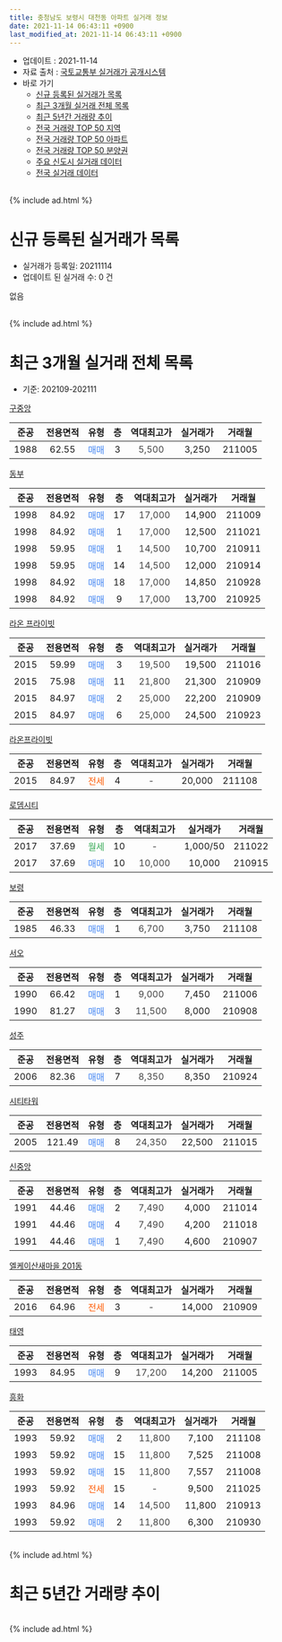 ```yaml
---
title: 충청남도 보령시 대천동 아파트 실거래 정보
date: 2021-11-14 06:43:11 +0900
last_modified_at: 2021-11-14 06:43:11 +0900
---
```


* 업데이트 : 2021-11-14
* 자료 출처 : [국토교통부 실거래가 공개시스템](http://rt.molit.go.kr)
* 바로 가기
    * [신규 등록된 실거래가 목록](#신규-등록된-실거래가-목록)
    * [최근 3개월 실거래 전체 목록](#최근-3개월-실거래-전체-목록)
    * [최근 5년간 거래량 추이](#최근-5년간-거래량-추이)
    * [전국 거래량 TOP 50 지역](https://inasie.github.io/apt-trade-info/최근-3개월-전국에서-가장-거래가-많이-발생한-지역)
    * [전국 거래량 TOP 50 아파트](https://inasie.github.io/apt-trade-info/최근-3개월-전국에서-가장-거래가-많이-발생한-아파트)
    * [전국 거래량 TOP 50 분양권](https://inasie.github.io/apt-trade-info/최근-3개월-전국에서-가장-거래가-많이-발생한-분양권)
    * [주요 신도시 실거래 데이터](https://inasie.github.io/apt-trade-info/주요-신도시)
    * [전국 실거래 데이터](https://inasie.github.io/apt-trade-info/전국)
<br>
{% include ad.html %}
<br>

# 신규 등록된 실거래가 목록
* 실거래가 등록일: 20211114
* 업데이트 된 실거래 수: 0 건

없음

<br>
{% include ad.html %}
<br>

# 최근 3개월 실거래 전체 목록
* 기준: 202109-202111


[구중앙](https://search.naver.com/search.naver?query=%EC%B6%A9%EC%B2%AD%EB%82%A8%EB%8F%84+%EB%B3%B4%EB%A0%B9%EC%8B%9C+%EB%8C%80%EC%B2%9C%EB%8F%99+%EA%B5%AC%EC%A4%91%EC%95%99)

|준공|전용면적|유형|층|역대최고가|실거래가|거래월|
|:---:|:---:|:---:|:---:|:---:|:---:|:---:|
|1988|62.55|<span style="color:#4285f3">매매</span>|3|<span style="color:#444444">5,500</span>|3,250|211005|

[동부](https://search.naver.com/search.naver?query=%EC%B6%A9%EC%B2%AD%EB%82%A8%EB%8F%84+%EB%B3%B4%EB%A0%B9%EC%8B%9C+%EB%8C%80%EC%B2%9C%EB%8F%99+%EB%8F%99%EB%B6%80)

|준공|전용면적|유형|층|역대최고가|실거래가|거래월|
|:---:|:---:|:---:|:---:|:---:|:---:|:---:|
|1998|84.92|<span style="color:#4285f3">매매</span>|17|<span style="color:#444444">17,000</span>|14,900|211009|
|1998|84.92|<span style="color:#4285f3">매매</span>|1|<span style="color:#444444">17,000</span>|12,500|211021|
|1998|59.95|<span style="color:#4285f3">매매</span>|1|<span style="color:#444444">14,500</span>|10,700|210911|
|1998|59.95|<span style="color:#4285f3">매매</span>|14|<span style="color:#444444">14,500</span>|12,000|210914|
|1998|84.92|<span style="color:#4285f3">매매</span>|18|<span style="color:#444444">17,000</span>|14,850|210928|
|1998|84.92|<span style="color:#4285f3">매매</span>|9|<span style="color:#444444">17,000</span>|13,700|210925|

[라온 프라이빗](https://search.naver.com/search.naver?query=%EC%B6%A9%EC%B2%AD%EB%82%A8%EB%8F%84+%EB%B3%B4%EB%A0%B9%EC%8B%9C+%EB%8C%80%EC%B2%9C%EB%8F%99+%EB%9D%BC%EC%98%A8+%ED%94%84%EB%9D%BC%EC%9D%B4%EB%B9%97)

|준공|전용면적|유형|층|역대최고가|실거래가|거래월|
|:---:|:---:|:---:|:---:|:---:|:---:|:---:|
|2015|59.99|<span style="color:#4285f3">매매</span>|3|<span style="color:#444444">19,500</span>|19,500|211016|
|2015|75.98|<span style="color:#4285f3">매매</span>|11|<span style="color:#444444">21,800</span>|21,300|210909|
|2015|84.97|<span style="color:#4285f3">매매</span>|2|<span style="color:#444444">25,000</span>|22,200|210909|
|2015|84.97|<span style="color:#4285f3">매매</span>|6|<span style="color:#444444">25,000</span>|24,500|210923|

[라온프라이빗](https://search.naver.com/search.naver?query=%EC%B6%A9%EC%B2%AD%EB%82%A8%EB%8F%84+%EB%B3%B4%EB%A0%B9%EC%8B%9C+%EB%8C%80%EC%B2%9C%EB%8F%99+%EB%9D%BC%EC%98%A8%ED%94%84%EB%9D%BC%EC%9D%B4%EB%B9%97)

|준공|전용면적|유형|층|역대최고가|실거래가|거래월|
|:---:|:---:|:---:|:---:|:---:|:---:|:---:|
|2015|84.97|<span style="color:#ff5a00">전세</span>|4|<span style="color:#444444">-</span>|20,000|211108|

[로뎀시티](https://search.naver.com/search.naver?query=%EC%B6%A9%EC%B2%AD%EB%82%A8%EB%8F%84+%EB%B3%B4%EB%A0%B9%EC%8B%9C+%EB%8C%80%EC%B2%9C%EB%8F%99+%EB%A1%9C%EB%8E%80%EC%8B%9C%ED%8B%B0)

|준공|전용면적|유형|층|역대최고가|실거래가|거래월|
|:---:|:---:|:---:|:---:|:---:|:---:|:---:|
|2017|37.69|<span style="color:#34a853">월세</span>|10|<span style="color:#444444">-</span>|1,000/50|211022|
|2017|37.69|<span style="color:#4285f3">매매</span>|10|<span style="color:#444444">10,000</span>|10,000|210915|

[보령](https://search.naver.com/search.naver?query=%EC%B6%A9%EC%B2%AD%EB%82%A8%EB%8F%84+%EB%B3%B4%EB%A0%B9%EC%8B%9C+%EB%8C%80%EC%B2%9C%EB%8F%99+%EB%B3%B4%EB%A0%B9)

|준공|전용면적|유형|층|역대최고가|실거래가|거래월|
|:---:|:---:|:---:|:---:|:---:|:---:|:---:|
|1985|46.33|<span style="color:#4285f3">매매</span>|1|<span style="color:#444444">6,700</span>|3,750|211108|

[서오](https://search.naver.com/search.naver?query=%EC%B6%A9%EC%B2%AD%EB%82%A8%EB%8F%84+%EB%B3%B4%EB%A0%B9%EC%8B%9C+%EB%8C%80%EC%B2%9C%EB%8F%99+%EC%84%9C%EC%98%A4)

|준공|전용면적|유형|층|역대최고가|실거래가|거래월|
|:---:|:---:|:---:|:---:|:---:|:---:|:---:|
|1990|66.42|<span style="color:#4285f3">매매</span>|1|<span style="color:#444444">9,000</span>|7,450|211006|
|1990|81.27|<span style="color:#4285f3">매매</span>|3|<span style="color:#444444">11,500</span>|8,000|210908|

[성주](https://search.naver.com/search.naver?query=%EC%B6%A9%EC%B2%AD%EB%82%A8%EB%8F%84+%EB%B3%B4%EB%A0%B9%EC%8B%9C+%EB%8C%80%EC%B2%9C%EB%8F%99+%EC%84%B1%EC%A3%BC)

|준공|전용면적|유형|층|역대최고가|실거래가|거래월|
|:---:|:---:|:---:|:---:|:---:|:---:|:---:|
|2006|82.36|<span style="color:#4285f3">매매</span>|7|<span style="color:#444444">8,350</span>|8,350|210924|

[시티타워](https://search.naver.com/search.naver?query=%EC%B6%A9%EC%B2%AD%EB%82%A8%EB%8F%84+%EB%B3%B4%EB%A0%B9%EC%8B%9C+%EB%8C%80%EC%B2%9C%EB%8F%99+%EC%8B%9C%ED%8B%B0%ED%83%80%EC%9B%8C)

|준공|전용면적|유형|층|역대최고가|실거래가|거래월|
|:---:|:---:|:---:|:---:|:---:|:---:|:---:|
|2005|121.49|<span style="color:#4285f3">매매</span>|8|<span style="color:#444444">24,350</span>|22,500|211015|

[신중앙](https://search.naver.com/search.naver?query=%EC%B6%A9%EC%B2%AD%EB%82%A8%EB%8F%84+%EB%B3%B4%EB%A0%B9%EC%8B%9C+%EB%8C%80%EC%B2%9C%EB%8F%99+%EC%8B%A0%EC%A4%91%EC%95%99)

|준공|전용면적|유형|층|역대최고가|실거래가|거래월|
|:---:|:---:|:---:|:---:|:---:|:---:|:---:|
|1991|44.46|<span style="color:#4285f3">매매</span>|2|<span style="color:#444444">7,490</span>|4,000|211014|
|1991|44.46|<span style="color:#4285f3">매매</span>|4|<span style="color:#444444">7,490</span>|4,200|211018|
|1991|44.46|<span style="color:#4285f3">매매</span>|1|<span style="color:#444444">7,490</span>|4,600|210907|

[엘케이산새마을 201동](https://search.naver.com/search.naver?query=%EC%B6%A9%EC%B2%AD%EB%82%A8%EB%8F%84+%EB%B3%B4%EB%A0%B9%EC%8B%9C+%EB%8C%80%EC%B2%9C%EB%8F%99+%EC%97%98%EC%BC%80%EC%9D%B4%EC%82%B0%EC%83%88%EB%A7%88%EC%9D%84+201%EB%8F%99)

|준공|전용면적|유형|층|역대최고가|실거래가|거래월|
|:---:|:---:|:---:|:---:|:---:|:---:|:---:|
|2016|64.96|<span style="color:#ff5a00">전세</span>|3|<span style="color:#444444">-</span>|14,000|210909|

[태영](https://search.naver.com/search.naver?query=%EC%B6%A9%EC%B2%AD%EB%82%A8%EB%8F%84+%EB%B3%B4%EB%A0%B9%EC%8B%9C+%EB%8C%80%EC%B2%9C%EB%8F%99+%ED%83%9C%EC%98%81)

|준공|전용면적|유형|층|역대최고가|실거래가|거래월|
|:---:|:---:|:---:|:---:|:---:|:---:|:---:|
|1993|84.95|<span style="color:#4285f3">매매</span>|9|<span style="color:#444444">17,200</span>|14,200|211005|

[흥화](https://search.naver.com/search.naver?query=%EC%B6%A9%EC%B2%AD%EB%82%A8%EB%8F%84+%EB%B3%B4%EB%A0%B9%EC%8B%9C+%EB%8C%80%EC%B2%9C%EB%8F%99+%ED%9D%A5%ED%99%94)

|준공|전용면적|유형|층|역대최고가|실거래가|거래월|
|:---:|:---:|:---:|:---:|:---:|:---:|:---:|
|1993|59.92|<span style="color:#4285f3">매매</span>|2|<span style="color:#444444">11,800</span>|7,100|211108|
|1993|59.92|<span style="color:#4285f3">매매</span>|15|<span style="color:#444444">11,800</span>|7,525|211008|
|1993|59.92|<span style="color:#4285f3">매매</span>|15|<span style="color:#444444">11,800</span>|7,557|211008|
|1993|59.92|<span style="color:#ff5a00">전세</span>|15|<span style="color:#444444">-</span>|9,500|211025|
|1993|84.96|<span style="color:#4285f3">매매</span>|14|<span style="color:#444444">14,500</span>|11,800|210913|
|1993|59.92|<span style="color:#4285f3">매매</span>|2|<span style="color:#444444">11,800</span>|6,300|210930|


<br>
{% include ad.html %}
<br>

# 최근 5년간 거래량 추이


<div style="width:100%;">
    <canvas id="deal_progress" height="200"></canvas>
</div>

<script>
new Chart(document.getElementById("deal_progress"), {
    type: 'line',
    data: {
        labels: ['201611','201612','201701','201702','201703','201704','201705','201706','201707','201708','201709','201710','201711','201712','201801','201802','201803','201804','201805','201806','201807','201808','201809','201810','201811','201812','201901','201902','201903','201904','201905','201906','201907','201908','201909','201910','201911','201912','202001','202002','202003','202004','202005','202006','202007','202008','202009','202010','202011','202012','202101','202102','202103','202104','202105','202106','202107','202108','202109','202110','202111'],
        datasets: [{
            label: '매매',
            pointRadius: 1,
            data: [4, 7, 3, 3, 5, 10, 12, 6, 10, 9, 11, 8, 10, 6, 4, 6, 9, 10, 9, 6, 8, 9, 7, 20, 7, 4, 4, 8, 12, 8, 12, 13, 7, 16, 9, 10, 13, 16, 11, 18, 10, 9, 8, 16, 10, 9, 10, 14, 11, 12, 2, 15, 14, 28, 20, 16, 14, 7, 13, 11, 2],
            borderColor: "rgba(255, 201, 14, 1)",
            backgroundColor: "rgba(255, 201, 14, 0.5)",
            fill: false,
            lineTension: 0
        },{
            label: '전월세',
            pointRadius: 1,
            data: [1, 1, 1, 6, 3, 1, 3, 8, 4, 2, 6, 3, 3, 2, 4, 6, 5, 3, 6, 5, 4, 2, 3, 5, 4, 2, 2, 3, 5, 1, 4, 0, 2, 5, 1, 6, 4, 2, 11, 3, 4, 6, 7, 7, 3, 2, 2, 5, 5, 0, 1, 1, 6, 4, 4, 8, 2, 3, 1, 2, 1],
            borderColor: "rgba(0, 141, 185, 1)",
            backgroundColor: "rgba(0, 141, 185, 0.5)",
            fill: false,
            lineTension: 0
        }
        ]
    },
    options: {
        responsive: true,
        title: {
            display: false
        },
        tooltips: {
            mode: 'index',
            intersect: false
        },
        hover: {
            mode: 'nearest',
            intersect: true
        },
        scales: {
            xAxes: [{
                display: true,
                scaleLabel: {
                    display: true,
                    labelString: '년/월'
                }
            }],
            yAxes: [{
                display: true,
                ticks: {
                    suggestedMin: 0,
                },
                scaleLabel: {
                    display: true,
                    labelString: '실거래 수'
                }
            }]
        }
    }
});

</script>


<br>
{% include ad.html %}
<br>

